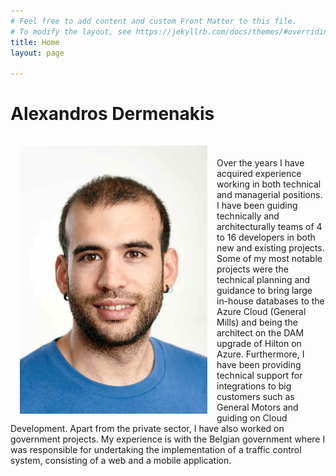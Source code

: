 ```yaml
---
# Feel free to add content and custom Front Matter to this file.
# To modify the layout, see https://jekyllrb.com/docs/themes/#overriding-theme-defaults
title: Home
layout: page

---
```


# Alexandros Dermenakis

<img width="300" style="float: left; margin: 15px;" src="/assets/data/me2.jpg">
<br/><br/>
Over the years I have acquired experience working in both technical and managerial positions. I have been guiding technically and architecturally teams of 4 to 16 developers in both new and existing projects. Some of my most notable projects were the technical planning and guidance to bring large in-house databases to the Azure Cloud (General Mills) and being the architect on the DAM upgrade of Hilton on Azure. Furthermore, I have been providing technical support for integrations to big customers such as General Motors and guiding on Cloud Development. Apart from the private sector, I have also worked on government projects. My experience is with the Belgian government where I was responsible for undertaking the implementation of a traffic control system, consisting of a web and a mobile application.
